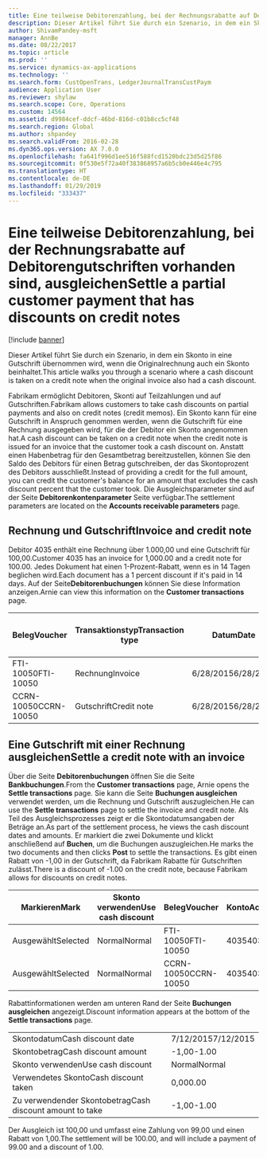 ```yaml
---
title: Eine teilweise Debitorenzahlung, bei der Rechnungsrabatte auf Debitorengutschriften vorhanden sind, ausgleichen
description: Dieser Artikel führt Sie durch ein Szenario, in dem ein Skonto in eine Gutschrift übernommen wird, wenn die Originalrechnung auch ein Skonto beinhaltet.
author: ShivamPandey-msft
manager: AnnBe
ms.date: 08/22/2017
ms.topic: article
ms.prod: ''
ms.service: dynamics-ax-applications
ms.technology: ''
ms.search.form: CustOpenTrans, LedgerJournalTransCustPaym
audience: Application User
ms.reviewer: shylaw
ms.search.scope: Core, Operations
ms.custom: 14564
ms.assetid: d9984cef-ddcf-46bd-816d-c01b8cc5cf48
ms.search.region: Global
ms.author: shpandey
ms.search.validFrom: 2016-02-28
ms.dyn365.ops.version: AX 7.0.0
ms.openlocfilehash: fa641f996d1ee516f588fcd1520bdc23d5d25f86
ms.sourcegitcommit: 0f530e5f72a40f383868957a6b5cb0e446e4c795
ms.translationtype: HT
ms.contentlocale: de-DE
ms.lasthandoff: 01/29/2019
ms.locfileid: "333437"
---
```

# <a name="settle-a-partial-customer-payment-that-has-discounts-on-credit-notes"></a><span data-ttu-id="48b19-103">Eine teilweise Debitorenzahlung, bei der Rechnungsrabatte auf Debitorengutschriften vorhanden sind, ausgleichen</span><span class="sxs-lookup"><span data-stu-id="48b19-103">Settle a partial customer payment that has discounts on credit notes</span></span>

[!include [banner](../includes/banner.md)]

<span data-ttu-id="48b19-104">Dieser Artikel führt Sie durch ein Szenario, in dem ein Skonto in eine Gutschrift übernommen wird, wenn die Originalrechnung auch ein Skonto beinhaltet.</span><span class="sxs-lookup"><span data-stu-id="48b19-104">This article walks you through a scenario where a cash discount is taken on a credit note when the original invoice also had a cash discount.</span></span> 

<span data-ttu-id="48b19-105">Fabrikam ermöglicht Debitoren, Skonti auf Teilzahlungen und auf Gutschriften.</span><span class="sxs-lookup"><span data-stu-id="48b19-105">Fabrikam allows customers to take cash discounts on partial payments and also on credit notes (credit memos).</span></span> <span data-ttu-id="48b19-106">Ein Skonto kann für eine Gutschrift in Anspruch genommen werden, wenn die Gutschrift für eine Rechnung ausgegeben wird, für die der Debitor ein Skonto angenommen hat.</span><span class="sxs-lookup"><span data-stu-id="48b19-106">A cash discount can be taken on a credit note when the credit note is issued for an invoice that the customer took a cash discount on.</span></span> <span data-ttu-id="48b19-107">Anstatt einen Habenbetrag für den Gesamtbetrag bereitzustellen, können Sie den Saldo des Debitors für einen Betrag gutschreiben, der das Skontoprozent des Debitors ausschließt.</span><span class="sxs-lookup"><span data-stu-id="48b19-107">Instead of providing a credit for the full amount, you can credit the customer's balance for an amount that excludes the cash discount percent that the customer took.</span></span> <span data-ttu-id="48b19-108">Die Ausgleichsparameter sind auf der Seite **Debitorenkontenparameter** Seite verfügbar.</span><span class="sxs-lookup"><span data-stu-id="48b19-108">The settlement parameters are located on the **Accounts receivable parameters** page.</span></span>

## <a name="invoice-and-credit-note"></a><span data-ttu-id="48b19-109">Rechnung und Gutschrift</span><span class="sxs-lookup"><span data-stu-id="48b19-109">Invoice and credit note</span></span>
<span data-ttu-id="48b19-110">Debitor 4035 enthält eine Rechnung über 1.000,00 und eine Gutschrift für 100,00.</span><span class="sxs-lookup"><span data-stu-id="48b19-110">Customer 4035 has an invoice for 1,000.00 and a credit note for 100.00.</span></span> <span data-ttu-id="48b19-111">Jedes Dokument hat einen 1-Prozent-Rabatt, wenn es in 14 Tagen beglichen wird.</span><span class="sxs-lookup"><span data-stu-id="48b19-111">Each document has a 1 percent discount if it's paid in 14 days.</span></span> <span data-ttu-id="48b19-112">Auf der Seite**Debitorenbuchungen** können Sie diese Information anzeigen.</span><span class="sxs-lookup"><span data-stu-id="48b19-112">Arnie can view this information on the **Customer transactions** page.</span></span>

| <span data-ttu-id="48b19-113">Beleg</span><span class="sxs-lookup"><span data-stu-id="48b19-113">Voucher</span></span>    | <span data-ttu-id="48b19-114">Transaktionstyp</span><span class="sxs-lookup"><span data-stu-id="48b19-114">Transaction type</span></span> | <span data-ttu-id="48b19-115">Datum</span><span class="sxs-lookup"><span data-stu-id="48b19-115">Date</span></span>      | <span data-ttu-id="48b19-116">Rechnung</span><span class="sxs-lookup"><span data-stu-id="48b19-116">Invoice</span></span>  | <span data-ttu-id="48b19-117">Geschuldeter Betrag in Buchungswährung</span><span class="sxs-lookup"><span data-stu-id="48b19-117">Amount in transaction currency debit</span></span> | <span data-ttu-id="48b19-118">Gutschriftsbetrag in Buchungswährung</span><span class="sxs-lookup"><span data-stu-id="48b19-118">Amount in transaction currency credit</span></span> | <span data-ttu-id="48b19-119">Gesamtbetrag</span><span class="sxs-lookup"><span data-stu-id="48b19-119">Balance</span></span>  | <span data-ttu-id="48b19-120">Währung</span><span class="sxs-lookup"><span data-stu-id="48b19-120">Currency</span></span> |
|------------|------------------|-----------|----------|--------------------------------------|---------------------------------------|----------|----------|
| <span data-ttu-id="48b19-121">FTI-10050</span><span class="sxs-lookup"><span data-stu-id="48b19-121">FTI-10050</span></span>  | <span data-ttu-id="48b19-122">Rechnung</span><span class="sxs-lookup"><span data-stu-id="48b19-122">Invoice</span></span>          | <span data-ttu-id="48b19-123">6/28/2015</span><span class="sxs-lookup"><span data-stu-id="48b19-123">6/28/2015</span></span> | <span data-ttu-id="48b19-124">10050</span><span class="sxs-lookup"><span data-stu-id="48b19-124">10050</span></span>    | <span data-ttu-id="48b19-125">1.000,00</span><span class="sxs-lookup"><span data-stu-id="48b19-125">1,000.00</span></span>                             |                                       | <span data-ttu-id="48b19-126">1.000,00</span><span class="sxs-lookup"><span data-stu-id="48b19-126">1,000.00</span></span> | <span data-ttu-id="48b19-127">USD</span><span class="sxs-lookup"><span data-stu-id="48b19-127">USD</span></span>      |
| <span data-ttu-id="48b19-128">CCRN-10050</span><span class="sxs-lookup"><span data-stu-id="48b19-128">CCRN-10050</span></span> | <span data-ttu-id="48b19-129">Gutschrift</span><span class="sxs-lookup"><span data-stu-id="48b19-129">Credit note</span></span>      | <span data-ttu-id="48b19-130">6/28/2015</span><span class="sxs-lookup"><span data-stu-id="48b19-130">6/28/2015</span></span> | <span data-ttu-id="48b19-131">CR-10050</span><span class="sxs-lookup"><span data-stu-id="48b19-131">CR-10050</span></span> |                                      | <span data-ttu-id="48b19-132">100,00</span><span class="sxs-lookup"><span data-stu-id="48b19-132">100.00</span></span>                                | <span data-ttu-id="48b19-133">-100,00</span><span class="sxs-lookup"><span data-stu-id="48b19-133">-100.00</span></span>  | <span data-ttu-id="48b19-134">USD</span><span class="sxs-lookup"><span data-stu-id="48b19-134">USD</span></span>      |

## <a name="settle-a-credit-note-with-an-invoice"></a><span data-ttu-id="48b19-135">Eine Gutschrift mit einer Rechnung ausgleichen</span><span class="sxs-lookup"><span data-stu-id="48b19-135">Settle a credit note with an invoice</span></span>
<span data-ttu-id="48b19-136">Über die Seite **Debitorenbuchungen** öffnen Sie die Seite **Bankbuchungen**.</span><span class="sxs-lookup"><span data-stu-id="48b19-136">From the **Customer transactions** page, Arnie opens the **Settle transactions** page.</span></span> <span data-ttu-id="48b19-137">Sie kann die Seite **Buchungen ausgleichen** verwendet werden, um die Rechnung und Gutschrift auszugleichen.</span><span class="sxs-lookup"><span data-stu-id="48b19-137">He can use the **Settle transactions** page to settle the invoice and credit note.</span></span> <span data-ttu-id="48b19-138">Als Teil des Ausgleichsprozesses zeigt er die Skontodatumsangaben der Beträge an.</span><span class="sxs-lookup"><span data-stu-id="48b19-138">As part of the settlement process, he views the cash discount dates and amounts.</span></span> <span data-ttu-id="48b19-139">Er markiert die zwei Dokumente und klickt anschließend auf **Buchen**, um die Buchungen auszugleichen.</span><span class="sxs-lookup"><span data-stu-id="48b19-139">He marks the two documents and then clicks **Post** to settle the transactions.</span></span> <span data-ttu-id="48b19-140">Es gibt einen Rabatt von -1,00 in der Gutschrift, da Fabrikam Rabatte für Gutschriften zulässt.</span><span class="sxs-lookup"><span data-stu-id="48b19-140">There is a discount of -1.00 on the credit note, because Fabrikam allows for discounts on credit notes.</span></span>

| <span data-ttu-id="48b19-141">Markieren</span><span class="sxs-lookup"><span data-stu-id="48b19-141">Mark</span></span>     | <span data-ttu-id="48b19-142">Skonto verwenden</span><span class="sxs-lookup"><span data-stu-id="48b19-142">Use cash discount</span></span> | <span data-ttu-id="48b19-143">Beleg</span><span class="sxs-lookup"><span data-stu-id="48b19-143">Voucher</span></span>    | <span data-ttu-id="48b19-144">Konto</span><span class="sxs-lookup"><span data-stu-id="48b19-144">Account</span></span> | <span data-ttu-id="48b19-145">Datum</span><span class="sxs-lookup"><span data-stu-id="48b19-145">Date</span></span>      | <span data-ttu-id="48b19-146">Fälligkeitsdatum</span><span class="sxs-lookup"><span data-stu-id="48b19-146">Due date</span></span>  | <span data-ttu-id="48b19-147">Rechnung</span><span class="sxs-lookup"><span data-stu-id="48b19-147">Invoice</span></span>  | <span data-ttu-id="48b19-148">Betrag in Buchungswährung</span><span class="sxs-lookup"><span data-stu-id="48b19-148">Amount in transaction currency</span></span> | <span data-ttu-id="48b19-149">Währung</span><span class="sxs-lookup"><span data-stu-id="48b19-149">Currency</span></span> | <span data-ttu-id="48b19-150">Auszugleichender Betrag</span><span class="sxs-lookup"><span data-stu-id="48b19-150">Amount to settle</span></span> |
|----------|-------------------|------------|---------|-----------|-----------|----------|--------------------------------|----------|------------------|
| <span data-ttu-id="48b19-151">Ausgewählt</span><span class="sxs-lookup"><span data-stu-id="48b19-151">Selected</span></span> | <span data-ttu-id="48b19-152">Normal</span><span class="sxs-lookup"><span data-stu-id="48b19-152">Normal</span></span>            | <span data-ttu-id="48b19-153">FTI-10050</span><span class="sxs-lookup"><span data-stu-id="48b19-153">FTI-10050</span></span>  | <span data-ttu-id="48b19-154">4035</span><span class="sxs-lookup"><span data-stu-id="48b19-154">4035</span></span>    | <span data-ttu-id="48b19-155">6/28/2015</span><span class="sxs-lookup"><span data-stu-id="48b19-155">6/28/2015</span></span> | <span data-ttu-id="48b19-156">7/28/2015</span><span class="sxs-lookup"><span data-stu-id="48b19-156">7/28/2015</span></span> | <span data-ttu-id="48b19-157">10050</span><span class="sxs-lookup"><span data-stu-id="48b19-157">10050</span></span>    | <span data-ttu-id="48b19-158">1.000,00</span><span class="sxs-lookup"><span data-stu-id="48b19-158">1,000.00</span></span>                       | <span data-ttu-id="48b19-159">USD</span><span class="sxs-lookup"><span data-stu-id="48b19-159">USD</span></span>      | <span data-ttu-id="48b19-160">990,00</span><span class="sxs-lookup"><span data-stu-id="48b19-160">990.00</span></span>           |
| <span data-ttu-id="48b19-161">Ausgewählt</span><span class="sxs-lookup"><span data-stu-id="48b19-161">Selected</span></span> | <span data-ttu-id="48b19-162">Normal</span><span class="sxs-lookup"><span data-stu-id="48b19-162">Normal</span></span>            | <span data-ttu-id="48b19-163">CCRN-10050</span><span class="sxs-lookup"><span data-stu-id="48b19-163">CCRN-10050</span></span> | <span data-ttu-id="48b19-164">4035</span><span class="sxs-lookup"><span data-stu-id="48b19-164">4035</span></span>    | <span data-ttu-id="48b19-165">6/28/2015</span><span class="sxs-lookup"><span data-stu-id="48b19-165">6/28/2015</span></span> | <span data-ttu-id="48b19-166">7/28/2015</span><span class="sxs-lookup"><span data-stu-id="48b19-166">7/28/2015</span></span> | <span data-ttu-id="48b19-167">CR-10050</span><span class="sxs-lookup"><span data-stu-id="48b19-167">CR-10050</span></span> | <span data-ttu-id="48b19-168">-100,00</span><span class="sxs-lookup"><span data-stu-id="48b19-168">-100.00</span></span>                        | <span data-ttu-id="48b19-169">USD</span><span class="sxs-lookup"><span data-stu-id="48b19-169">USD</span></span>      | <span data-ttu-id="48b19-170">-99,00</span><span class="sxs-lookup"><span data-stu-id="48b19-170">-99.00</span></span>           |

<span data-ttu-id="48b19-171">Rabattinformationen werden am unteren Rand der Seite **Buchungen ausgleichen** angezeigt.</span><span class="sxs-lookup"><span data-stu-id="48b19-171">Discount information appears at the bottom of the **Settle transactions** page.</span></span>

|                              |           |
|------------------------------|-----------|
| <span data-ttu-id="48b19-172">Skontodatum</span><span class="sxs-lookup"><span data-stu-id="48b19-172">Cash discount date</span></span>           | <span data-ttu-id="48b19-173">7/12/2015</span><span class="sxs-lookup"><span data-stu-id="48b19-173">7/12/2015</span></span> |
| <span data-ttu-id="48b19-174">Skontobetrag</span><span class="sxs-lookup"><span data-stu-id="48b19-174">Cash discount amount</span></span>         | <span data-ttu-id="48b19-175">-1,00</span><span class="sxs-lookup"><span data-stu-id="48b19-175">-1.00</span></span>     |
| <span data-ttu-id="48b19-176">Skonto verwenden</span><span class="sxs-lookup"><span data-stu-id="48b19-176">Use cash discount</span></span>            | <span data-ttu-id="48b19-177">Normal</span><span class="sxs-lookup"><span data-stu-id="48b19-177">Normal</span></span>    |
| <span data-ttu-id="48b19-178">Verwendetes Skonto</span><span class="sxs-lookup"><span data-stu-id="48b19-178">Cash discount taken</span></span>          | <span data-ttu-id="48b19-179">0,00</span><span class="sxs-lookup"><span data-stu-id="48b19-179">0.00</span></span>      |
| <span data-ttu-id="48b19-180">Zu verwendender Skontobetrag</span><span class="sxs-lookup"><span data-stu-id="48b19-180">Cash discount amount to take</span></span> | <span data-ttu-id="48b19-181">-1,00</span><span class="sxs-lookup"><span data-stu-id="48b19-181">-1.00</span></span>     |

<span data-ttu-id="48b19-182">Der Ausgleich ist 100,00 und umfasst eine Zahlung von 99,00 und einen Rabatt von 1,00.</span><span class="sxs-lookup"><span data-stu-id="48b19-182">The settlement will be 100.00, and will include a payment of 99.00 and a discount of 1.00.</span></span>



